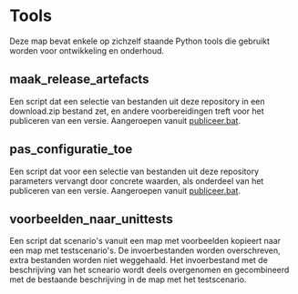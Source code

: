 # Tools

Deze map bevat enkele op zichzelf staande Python tools die gebruikt worden voor ontwikkeling en onderhoud.

## maak_release_artefacts

Een script dat een selectie van bestanden uit deze repository in een download.zip bestand zet,
en andere voorbereidingen treft voor het publiceren van een versie. Aangeroepen vanuit [publiceer.bat](..\uitleveren\publiceer.bat).

## pas_configuratie_toe

Een script dat voor een selectie van bestanden uit deze repository parameters vervangt door concrete waarden, als onderdeel van het publiceren van een versie. Aangeroepen vanuit [publiceer.bat](..\uitleveren\publiceer.bat).

## voorbeelden_naar_unittests

Een script dat scenario's vanuit een map met voorbeelden kopieert naar een map met testscenario's. De invoerbestanden worden overschreven, extra bestanden worden niet weggehaald. Het invoerbestand met de beschrijving van het scneario wordt deels overgenomen en gecombineerd met de bestaande beschrijving in de map met het testscenario.
